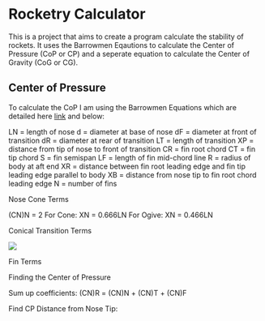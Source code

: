 Rocketry Calculator
===================

This is a project that aims to create a program calculate the stability of rockets. It uses the Barrowmen Eqautions to calculate the Center of Pressure (CoP or CP) and a seperate equation to calculate the Center of Gravity (CoG or CG).

Center of Pressure
------------------

To calculate the CoP I am using the Barrowmen Equations which are detailed here [link](http://my.execpc.com/~culp/rockets/Barrowman.html) and below:

LN	=	length of nose
d	=	diameter at base of nose
dF	=	diameter at front of transition
dR	=	diameter at rear of transition
LT	=	length of transition
XP	=	distance from tip of nose to front of transition
CR	=	fin root chord
CT	=	fin tip chord
S	=	fin semispan
LF	=	length of fin mid-chord line
R	=	radius of body at aft end
XR	=	distance between fin root leading edge and fin tip leading edge parallel to body
XB	=	distance from nose tip to fin root chord leading edge
N	=	number of fins

Nose Cone Terms

(CN)N = 2 
For Cone: XN = 0.666LN 
For Ogive: XN = 0.466LN

Conical Transition Terms

<img src="http://my.execpc.com/~culp/rockets/coniceqn.gif">

Fin Terms



Finding the Center of Pressure

Sum up coefficients: (CN)R = (CN)N + (CN)T + (CN)F

Find CP Distance from Nose Tip:

